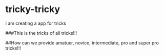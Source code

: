 # tricky-tricky
I am creating a app for tricks



###This is the tricks of all tricks!!!

##How can we provide amatuer, novice, intermediate, pro and super pro tricks!!!
